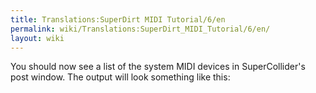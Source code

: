 ```yaml
---
title: Translations:SuperDirt MIDI Tutorial/6/en
permalink: wiki/Translations:SuperDirt_MIDI_Tutorial/6/en/
layout: wiki
---
```


You should now see a list of the system MIDI devices in SuperCollider's
post window. The output will look something like this:

